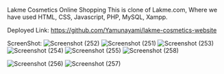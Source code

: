 Lakme Cosmetics Online Shopping
This is clone of Lakme.com, Where we have used HTML, CSS, Javascript, PHP, MySQL, Xampp.

Deployed Link:
https://github.com/Yamunayami/lakme-cosmetics-website

ScreenShot:
![Screenshot (252)](https://github.com/Yamunayami/lakme-cosmetics-website/assets/138968086/25bfc1b6-678a-430a-8064-213b9bfc6048)
![Screenshot (251)](https://github.com/Yamunayami/lakme-cosmetics-website/assets/138968086/64ed6364-dac8-4672-ba7b-ac388fe43e30)
![Screenshot (253)](https://github.com/Yamunayami/lakme-cosmetics-website/assets/138968086/c731f3be-84fb-4be5-bc7e-9b09cca7b797)
![Screenshot (254)](https://github.com/Yamunayami/lakme-cosmetics-website/assets/138968086/297807e0-8b3e-4a85-b166-ebde7ade2536)
![Screenshot (255)](https://github.com/Yamunayami/lakme-cosmetics-website/assets/138968086/99f5fe54-fb87-49d0-a410-965c3b8fab82)
![Screenshot (258)](https://github.com/Yamunayami/lakme-cosmetics-website/assets/138968086/216440a1-3d4a-40c9-8219-7304f6ce7434)

![Screenshot (256)](https://github.com/Yamunayami/lakme-cosmetics-website/assets/138968086/cbd13deb-e2f5-419d-9d8b-334a257acb4e)
![Screenshot (257)](https://github.com/Yamunayami/lakme-cosmetics-website/assets/138968086/1dc3bae9-f6b2-4146-9a7c-62df078902ef)

